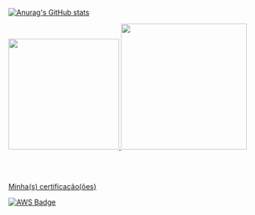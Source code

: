 [![Anurag's GitHub stats](https://github-readme-stats.vercel.app/api?username=toruga&show_icons=true&theme=darcula&show=reviews,discussions_started,discussions_answered,prs_merged,prs_merged_percentage)](https://github.com/torugah/github-readme-stats)

<div>
	<a href="https://github.com/joaolanzilotti">
	<img height="220cm" src="https://github-readme-stats.vercel.app/api?username=torugah&show_icons=true&theme=dark&include_all_commits=true&count_private=true&langs_count=10000"/>
	<img height="250cm" src="https://github-readme-stats.vercel.app/api/top-langs/?username=torugah&layout-compact&langs_count=10000&theme=dark"/>
</div>

</br></br><p>Minha(s) certificação(ões)</p>

![AWS Badge](https://images.credly.com/size/110x110/images/00634f82-b07f-4bbd-a6bb-53de397fc3a6/image.png)






